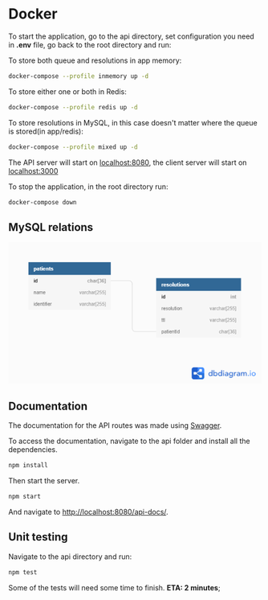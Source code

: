 # Docker

To start the application, go to the api directory, set configuration you need in <b>.env</b> file, go back to the root directory and run:

To store both queue and resolutions in app memory:

```bash
docker-compose --profile inmemory up -d
```

To store either one or both in Redis:

```bash
docker-compose --profile redis up -d
```

To store resolutions in MySQL, in this case doesn't matter where the queue is stored(in app/redis):

```bash
docker-compose --profile mixed up -d
```

The API server will start on [localhost:8080](http://localhost:8080), the client server will start on [localhost:3000](http://localhost:3000)

To stop the application, in the root directory run:

```bash
docker-compose down
```

## MySQL relations

![relations](/api/relations.png?raw=true)

## Documentation

The documentation for the API routes was made using [Swagger](https://swagger.io/tools/swagger-ui/).

To access the documentation, navigate to the api folder and install all the dependencies.

```bash
npm install
```

Then start the server.

```bash
npm start
```

And navigate to [http://localhost:8080/api-docs/](http://localhost:8080/api-docs/).

## Unit testing

Navigate to the api directory and run:

```bash
npm test
```

Some of the tests will need some time to finish. <b>ETA: 2 minutes</b>;

